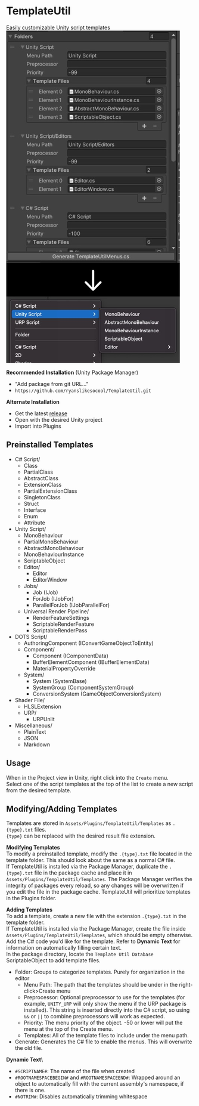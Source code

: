 # TemplateUtil
Easily customizable Unity script templates\
![Sample Image](images~/sample.jpg)

**Recommended Installation** (Unity Package Manager)
- "Add package from git URL..."
- `https://github.com/ryanslikesocool/TemplateUtil.git`

**Alternate Installation**
- Get the latest [release](https://github.com/ryanslikesocool/TemplateUtil/releases)
- Open with the desired Unity project
- Import into Plugins

## Preinstalled Templates
- C# Script/
    - Class
    - PartialClass
    - AbstractClass
    - ExtensionClass
    - PartialExtensionClass
    - SingletonClass
    - Struct
    - Interface
    - Enum
    - Attribute
- Unity Script/
    - MonoBehaviour
    - PartialMonoBehaviour
    - AbstractMonoBehaviour
    - MonoBehaviourInstance
    - ScriptableObject
    - Editor/
        - Editor
        - EditorWindow
    - Jobs/
        - Job (IJob)
        - ForJob (IJobFor)
        - ParallelForJob (IJobParallelFor)
    - Universal Render Pipeline/
        - RenderFeatureSettings
        - ScriptableRenderFeature
        - ScriptableRenderPass
- DOTS Script/
    - AuthoringComponent (IConvertGameObjectToEntity)
    - Component/
        - Component (IComponentData)
        - BufferElementComponent (IBufferElementData)
        - MaterialPropertyOverride
    - System/
        - System (SystemBase)
        - SystemGroup (ComponentSystemGroup)
        - ConversionSystem (GameObjectConversionSystem)
- Shader File/
    - HLSLExtension
    - URP/
        - URPUnlit
- Miscellaneous/
    - PlainText
    - JSON
    - Markdown

## Usage
When in the Project view in Unity, right click into the `Create` menu.\
Select one of the script templates at the top of the list to create a new script from the desired template.

## Modifying/Adding Templates
Templates are stored in `Assets/Plugins/TemplateUtil/Templates` as `.{type}.txt` files.\
`{type}` can be replaced with the desired result file extension.

**Modifying Templates**\
To modify a preinstalled template, modify the `.{type}.txt` file located in the template folder.  This should look about the same as a normal C# file.\
If TemplateUtil is installed via the Package Manager, duplicate the `.{type}.txt` file in the package cache and place it in `Assets/Plugins/TemplateUtil/Templates`.  The Package Manager verifies the integrity of packages every reload, so any changes will be overwritten if you edit the file in the package cache.  TemplateUtil will prioritize templates in the Plugins folder.

**Adding Templates**\
To add a template, create a new file with the extension `.{type}.txt` in the template folder.\
If TemplateUtil is installed via the Package Manager, create the file inside `Assets/Plugins/TemplateUtil/Templates`, which should be empty otherwise.\
Add the C# code you'd like for the template.  Refer to **Dynamic Text** for information on automatically filling certain text.\
In the package directory, locate the `Template Util Database` ScriptableObject to add template files.
- Folder: Groups to categorize templates.  Purely for organization in the editor
    - Menu Path: The path that the templates should be under in the right-click>Create menu
    - Preprocessor: Optional preprocessor to use for the templates (for example, `UNITY_URP` will only show the menu if the URP package is installed).  This string is inserted directly into the C# script, so using `&&` or `||` to combine preprocessors will work as expected.
    - Priority: The menu priority of the object.  -50 or lower will put the menu at the top of the Create menu.
    - Templates: All of the template files to include under the menu path.
- Generate: Generates the C# file to enable the menus.  This will overwrite the old file.

**Dynamic Text**\
- `#SCRIPTNAME#`: The name of the file when created
- `#ROOTNAMESPACEBEGIN#` and `#ROOTNAMESPACEEND#`: Wrapped around an object to automatically fill with the current assembly's namespace, if there is one.
- `#NOTRIM#`: Disables automatically trimming whitespace
